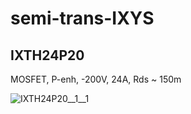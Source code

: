 # semi-trans-IXYS

## IXTH24P20
MOSFET, P-enh, -200V, 24A, Rds ~ 150m

![IXTH24P20__1__1](/preview/images/semi-trans-NXP__PMV160UP__1__1.png?raw=true) 

